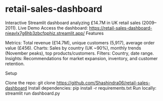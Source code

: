 # retail-sales-dashboard

Interactive Streamlit dashboard analyzing £14.7M in UK retail sales (2009–2011).
Live Demo
Access the dashboard: https://retail-sales-dashboard-nieavlx7g6hb3zbcfpphiz.streamlit.app/
Features

Metrics: Total revenue (£14.7M), unique customers (5,917), average order value (£456).
Charts: Sales by country (UK ~90%), monthly trends (November peaks), top products/customers.
Filters: Country, date range.
Insights: Recommendations for market expansion, inventory, and customer retention.

Setup

Clone the repo: git clone https://github.com/Shashindra06/retail-sales-dashboard
Install dependencies: pip install -r requirements.txt
Run locally: streamlit run dashboard.py

